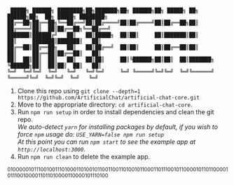 #
```
 █████╗ ██████╗ ████████╗██╗███████╗██╗ ██████╗██╗ █████╗ ██╗          ██████╗██╗  ██╗ █████╗ ████████╗
██╔══██╗██╔══██╗╚══██╔══╝██║██╔════╝██║██╔════╝██║██╔══██╗██║         ██╔════╝██║  ██║██╔══██╗╚══██╔══╝
███████║██████╔╝   ██║   ██║█████╗  ██║██║     ██║███████║██║         ██║     ███████║███████║   ██║   
██╔══██║██╔══██╗   ██║   ██║██╔══╝  ██║██║     ██║██╔══██║██║         ██║     ██╔══██║██╔══██║   ██║   
██║  ██║██║  ██║   ██║   ██║██║     ██║╚██████╗██║██║  ██║███████╗    ╚██████╗██║  ██║██║  ██║   ██║   
╚═╝  ╚═╝╚═╝  ╚═╝   ╚═╝   ╚═╝╚═╝     ╚═╝ ╚═════╝╚═╝╚═╝  ╚═╝╚══════╝     ╚═════╝╚═╝  ╚═╝╚═╝  ╚═╝   ╚═╝   
```                                                                                                       
1.  Clone this repo using `git clone --depth=1 https://github.com/ArtificialChat/artificial-chat-core.git`
2.  Move to the appropriate directory: `cd artificial-chat-core`.<br />
3.  Run `npm run setup` in order to install dependencies and clean the git repo.<br />
    _We auto-detect `yarn` for installing packages by default, if you wish to force `npm` usage do: `USE_YARN=false npm run setup`_<br />
    _At this point you can run `npm start` to see the example app at `http://localhost:3000`._
4.  Run `npm run clean` to delete the example app.

<sup>01000001011100100111010001101001011001100110100101100011011100101100001011011000010111001000011011010000110000101110100
